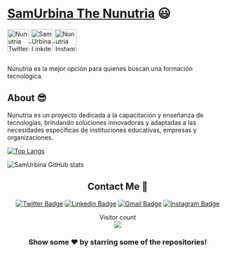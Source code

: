  # <a href="https://www.linkedin.com/in/samuel-urbina-b126402a3/">SamUrbina The Nunutria</a> :smiley:
 
 <a href="https://twitter.com/nunutria_dev">
  <img align="center" alt="Nunutria Twitter" width="50px" src="https://cdn.jsdelivr.net/npm/simple-icons@v3/icons/twitter.svg" />
</a>
<a href="https://www.linkedin.com/in/samuel-urbina-b126402a3/">
  <img align="center" alt="SamUrbina Linkdein" width="50px" src="https://cdn.jsdelivr.net/npm/simple-icons@v3/icons/linkedin.svg" />
</a>
<a href="https://www.instagram.com/nunutria.dev/">
  <img align="center" alt="Nunutria Instagram" width="50px" src="https://cdn.jsdelivr.net/npm/simple-icons@v3/icons/instagram.svg" />
</a>
<br/>
<br/>

Nunutria es la mejor opción para quienes buscan una formación tecnológica.

## About :sunglasses:
Nunutria es un proyecto dedicada a la capacitación y enseñanza de tecnologías, brindando soluciones innovadoras y adaptadas a las necesidades específicas de instituciones educativas, empresas y organizaciones.

[![Top Langs](https://github-readme-stats.vercel.app/api/top-langs/?username=nunutria&layout=donut)](https://github.com/anuraghazra/github-readme-stats)

![SamUrbina GitHub stats](https://github-readme-stats.vercel.app/api?username=nunutria&show_icons=true&theme=gotham)

<div align="center">

##  Contact Me :speech_balloon:
[![Twitter Badge](https://img.shields.io/badge/-@ashwanisng-1ca0f1?style=flat-square&labelColor=1ca0f1&logo=twitter&logoColor=white&link=https://twitter.com/ashwanisng)](https://twitter.com/ashwanisng) [![Linkedin Badge](https://img.shields.io/badge/-ashwanisng-blue?style=flat-square&logo=Linkedin&logoColor=white&link=https://www.linkedin.com/in/ashwanisng/)](https://www.linkedin.com/in/ashwanisng/) [![Gmail Badge](https://img.shields.io/badge/-ashwanicena5@gmail.com-c14438?style=flat-square&logo=Gmail&logoColor=white&link=mailto:ashwanicena5@gmail.com)](mailto:ashwanicena5@gmail.com) [![Instagram Badge](https://img.shields.io/badge/-@ashwanisng-e4405f?style=flat-square&labelColor=f94877&logo=instagram&logoColor=white&link=https://www.instagram.com/ashwanisng/)](https://www.instagram.com/ashwanisng/)

</div>

<p align="center"> 
  Visitor count<br>
  <img src="https://profile-counter.glitch.me/nunutria/count.svg" />
</p>


<div align="center">

### Show some ❤️ by starring some of the repositories!

</div>


